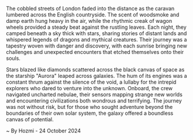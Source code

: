 
The cobbled streets of London faded into the distance as the caravan lumbered across the English countryside. The scent of woodsmoke and damp earth hung heavy in the air, while the rhythmic creak of wagon wheels provided a steady beat against the rustling leaves. Each night, they camped beneath a sky thick with stars, sharing stories of distant lands and whispered legends of dragons and mythical creatures.  Their journey was a tapestry woven with danger and discovery, with each sunrise bringing new challenges and unexpected encounters that etched themselves onto their souls.

Stars blazed like diamonds scattered across the black canvas of space as the starship "Aurora" leaped across galaxies. The hum of its engines was a constant thrum against the silence of the void, a lullaby for the intrepid explorers who dared to venture into the unknown. Onboard, the crew navigated uncharted nebulae, their sensors mapping strange new worlds and encountering civilizations both wondrous and terrifying. The journey was not without risk, but for those who sought adventure beyond the boundaries of their own solar system, the galaxy offered a boundless canvas of potential. 

~ By Hozmi - 24 October 2024
